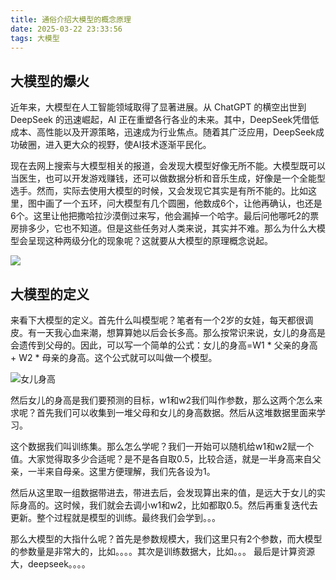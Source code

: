```yaml
---
title: 通俗介绍大模型的概念原理
date: 2025-03-22 23:33:56
tags: 大模型
---
```


## 大模型的爆火

近年来，大模型在人工智能领域取得了显著进展。从 ChatGPT 的横空出世到 DeepSeek 的迅速崛起，AI 正在重塑各行各业的未来。其中，DeepSeek凭借低成本、高性能以及开源策略，迅速成为行业焦点。随着其广泛应用，DeepSeek成功破圈，进入更大众的视野，使AI技术逐渐平民化。

现在去网上搜索与大模型相关的报道，会发现大模型好像无所不能。大模型既可以当医生，也可以开发游戏赚钱，还可以做数据分析和音乐生成，好像是一个全能型选手。然而，实际去使用大模型的时候，又会发现它其实是有所不能的。比如这里，图中画了一个五环，问大模型有几个圆圈，他数成6个，让他再确认，也还是6个。这里让他把撒哈拉沙漠倒过来写，他会漏掉一个哈字。最后问他哪吒2的票房排多少，它也不知道。但是这些任务对人类来说，其实并不难。那么为什么大模型会呈现这种两级分化的现象呢？这就要从大模型的原理概念说起。

![](https://dmrookie-1304531716.cos.ap-guangzhou.myqcloud.com/techblog/imgs/20250323091551228.webp)

## 大模型的定义

来看下大模型的定义。首先什么叫模型呢？笔者有一个2岁的女娃，每天都很调皮。有一天我心血来潮，想算算她以后会长多高。那么按常识来说，女儿的身高是会遗传到父母的。因此，可以写一个简单的公式：女儿的身高=W1 * 父亲的身高 + W2 * 母亲的身高。这个公式就可以叫做一个模型。

![女儿身高](https://dmrookie-1304531716.cos.ap-guangzhou.myqcloud.com/techblog/imgs/20250323092907536.webp)

然后女儿的身高是我们要预测的目标，w1和w2我们叫作参数，那么这两个怎么来求呢？首先我们可以收集到一堆父母和女儿的身高数据。然后从这堆数据里面来学习。

这个数据我们叫训练集。那么怎么学呢？我们一开始可以随机给w1和w2赋一个值。大家觉得取多少合适呢？是不是各自取0.5，比较合适，就是一半身高来自父亲，一半来自母亲。这里方便理解，我们先各设为1。

然后从这里取一组数据带进去，带进去后，会发现算出来的值，是远大于女儿的实际身高的。这时候，我们就会去调小w1和w2，比如都取0.5。然后再重复迭代去更新。整个过程就是模型的训练。最终我们会学到。。。

那么大模型的大指什么呢？首先是参数规模大，我们这里只有2个参数，而大模型的参数量是非常大的，比如。。。。其次是训练数据大，比如。。。 最后是计算资源大，deepseek。。。。

